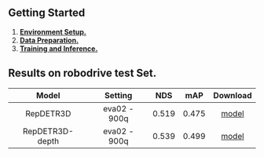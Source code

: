 
## Getting Started

1. [**Environment Setup.**](./docs/setup.md)
2. [**Data Preparation.**](./docs/data_preparation.md)
3. [**Training and Inference.**](./docs/training_inference.md)

## Results on robodrive test Set.
| Model | Setting | NDS| mAP| Download |
| :---: | :---: | :---: | :---: | :---: |
|RepDETR3D| eva02 - 900q | 0.519 | 0.475 |[model](https://github.com/exiawsh/storage/releases/download/v1.0/stream_petr_vov_flash_800_bs2_seq_24e.pth)|
|RepDETR3D-depth| eva02 - 900q | 0.539 | 0.499 |[model](https://github.com/exiawsh/storage/releases/download/v1.0/stream_petr_vov_flash_800_bs2_seq_24e.pth)|
